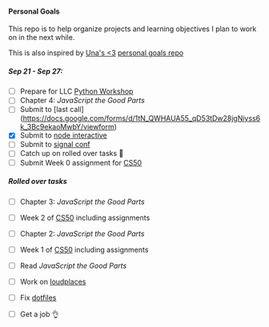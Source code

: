 #### Personal Goals

This repo is to help organize projects and learning objectives I plan to work on in the next while.

This is also inspired by [Una's <3](https://twitter.com/Una) [personal goals repo](https://github.com/una/personal-goals)

##### Sep 21 - Sep 27:
- [ ] Prepare for LLC [Python Workshop](https://github.com/ladieslearningcode/llc-intro-to-python)
- [ ] Chapter 4: _JavaScript the Good Parts_
- [ ] Submit to [last call] (https://docs.google.com/forms/d/1tN_QWHAUA55_qD53tDw28jgNiyss6k_3Bc9ekaoMwbY/viewform)
- [x] Submit to [node interactive](http://events.linuxfoundation.org/events/node-interactive)
- [ ] Submit to [signal conf](https://www.twilio.com/signal/call-for-presenters)
- [ ] Catch up on rolled over tasks :clap:
- [ ] Submit Week 0 assignment for [CS50](https://courses.edx.org/courses/HarvardX/CS50x3/2015/info)

##### Rolled over tasks 

- [ ] Chapter 3: _JavaScript the Good Parts_
- [ ] Week 2 of [CS50](https://courses.edx.org/courses/HarvardX/CS50x3/2015/info) including assignments
- [ ] Chapter 2: _JavaScript the Good Parts_ 
- [ ] Week 1 of [CS50](https://courses.edx.org/courses/HarvardX/CS50x3/2015/info) including assignments
- [ ] Read _JavaScript the Good Parts_
- [ ] Work on [loudplaces](https://github.com/soundboards/loudplaces)
- [ ] Fix [dotfiles](https://github.com/lrlna/dotfiles/tree/463cc9f1723be4d161fb639284b50769e648092a)  
- [ ] Get a job :ok_hand:

